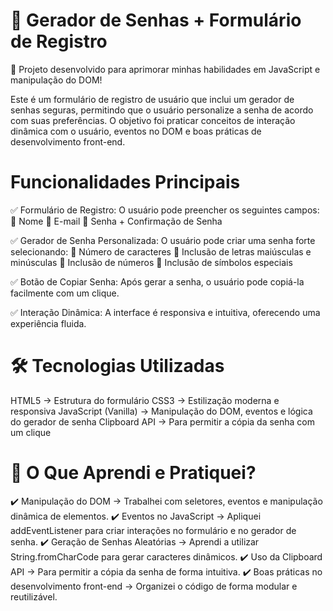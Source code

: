 # 🔐 Gerador de Senhas + Formulário de Registro
🚀 Projeto desenvolvido para aprimorar minhas habilidades em JavaScript e manipulação do DOM!

Este é um formulário de registro de usuário que inclui um gerador de senhas seguras, permitindo que o usuário personalize a senha de acordo com suas preferências. O objetivo foi praticar conceitos de interação dinâmica com o usuário, eventos no DOM e boas práticas de desenvolvimento front-end.


 # Funcionalidades Principais
✅ Formulário de Registro:
O usuário pode preencher os seguintes campos:
🔹 Nome
🔹 E-mail
🔹 Senha + Confirmação de Senha

✅ Gerador de Senha Personalizada:
O usuário pode criar uma senha forte selecionando:
🔹 Número de caracteres
🔹 Inclusão de letras maiúsculas e minúsculas
🔹 Inclusão de números
🔹 Inclusão de símbolos especiais

✅ Botão de Copiar Senha:
Após gerar a senha, o usuário pode copiá-la facilmente com um clique.

✅ Interação Dinâmica:
A interface é responsiva e intuitiva, oferecendo uma experiência fluida.


# 🛠 Tecnologias Utilizadas
HTML5 → Estrutura do formulário
CSS3 → Estilização moderna e responsiva
JavaScript (Vanilla) → Manipulação do DOM, eventos e lógica do gerador de senha
Clipboard API → Para permitir a cópia da senha com um clique

# 📌 O Que Aprendi e Pratiquei?
✔️ Manipulação do DOM → Trabalhei com seletores, eventos e manipulação dinâmica de elementos.
✔️ Eventos no JavaScript → Apliquei addEventListener para criar interações no formulário e no gerador de senha.
✔️ Geração de Senhas Aleatórias → Aprendi a utilizar String.fromCharCode para gerar caracteres dinâmicos.
✔️ Uso da Clipboard API → Para permitir a cópia da senha de forma intuitiva.
✔️ Boas práticas no desenvolvimento front-end → Organizei o código de forma modular e reutilizável.